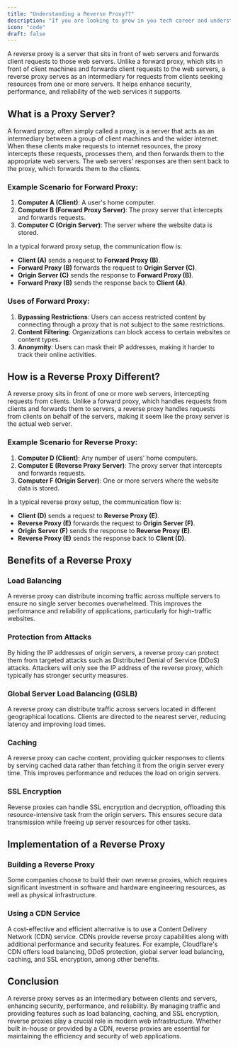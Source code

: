 ```yaml
---
title: "Understanding a Reverse Proxy??"
description: "If you are looking to grow in you tech career and understand system design indepth, this guide is for you."
icon: "code"
draft: false
---
```


A reverse proxy is a server that sits in front of web servers and forwards client requests to those web servers. Unlike a forward proxy, which sits in front of client machines and forwards client requests to the web servers, a reverse proxy serves as an intermediary for requests from clients seeking resources from one or more servers. It helps enhance security, performance, and reliability of the web services it supports.

## What is a Proxy Server?

A forward proxy, often simply called a proxy, is a server that acts as an intermediary between a group of client machines and the wider internet. When these clients make requests to internet resources, the proxy intercepts these requests, processes them, and then forwards them to the appropriate web servers. The web servers' responses are then sent back to the proxy, which forwards them to the clients.

### Example Scenario for Forward Proxy:

1. **Computer A (Client)**: A user's home computer.
2. **Computer B (Forward Proxy Server)**: The proxy server that intercepts and forwards requests.
3. **Computer C (Origin Server)**: The server where the website data is stored.

In a typical forward proxy setup, the communication flow is:

- **Client (A)** sends a request to **Forward Proxy (B)**.
- **Forward Proxy (B)** forwards the request to **Origin Server (C)**.
- **Origin Server (C)** sends the response to **Forward Proxy (B)**.
- **Forward Proxy (B)** sends the response back to **Client (A)**.

### Uses of Forward Proxy:

1. **Bypassing Restrictions**: Users can access restricted content by connecting through a proxy that is not subject to the same restrictions.
2. **Content Filtering**: Organizations can block access to certain websites or content types.
3. **Anonymity**: Users can mask their IP addresses, making it harder to track their online activities.

## How is a Reverse Proxy Different?

A reverse proxy sits in front of one or more web servers, intercepting requests from clients. Unlike a forward proxy, which handles requests from clients and forwards them to servers, a reverse proxy handles requests from clients on behalf of the servers, making it seem like the proxy server is the actual web server.

### Example Scenario for Reverse Proxy:

1. **Computer D (Client)**: Any number of users' home computers.
2. **Computer E (Reverse Proxy Server)**: The proxy server that intercepts and forwards requests.
3. **Computer F (Origin Server)**: One or more servers where the website data is stored.

In a typical reverse proxy setup, the communication flow is:

- **Client (D)** sends a request to **Reverse Proxy (E)**.
- **Reverse Proxy (E)** forwards the request to **Origin Server (F)**.
- **Origin Server (F)** sends the response to **Reverse Proxy (E)**.
- **Reverse Proxy (E)** sends the response back to **Client (D)**.

## Benefits of a Reverse Proxy

### Load Balancing

A reverse proxy can distribute incoming traffic across multiple servers to ensure no single server becomes overwhelmed. This improves the performance and reliability of applications, particularly for high-traffic websites.

### Protection from Attacks

By hiding the IP addresses of origin servers, a reverse proxy can protect them from targeted attacks such as Distributed Denial of Service (DDoS) attacks. Attackers will only see the IP address of the reverse proxy, which typically has stronger security measures.

### Global Server Load Balancing (GSLB)

A reverse proxy can distribute traffic across servers located in different geographical locations. Clients are directed to the nearest server, reducing latency and improving load times.

### Caching

A reverse proxy can cache content, providing quicker responses to clients by serving cached data rather than fetching it from the origin server every time. This improves performance and reduces the load on origin servers.

### SSL Encryption

Reverse proxies can handle SSL encryption and decryption, offloading this resource-intensive task from the origin servers. This ensures secure data transmission while freeing up server resources for other tasks.

## Implementation of a Reverse Proxy

### Building a Reverse Proxy

Some companies choose to build their own reverse proxies, which requires significant investment in software and hardware engineering resources, as well as physical infrastructure.

### Using a CDN Service

A cost-effective and efficient alternative is to use a Content Delivery Network (CDN) service. CDNs provide reverse proxy capabilities along with additional performance and security features. For example, Cloudflare's CDN offers load balancing, DDoS protection, global server load balancing, caching, and SSL encryption, among other benefits.

## Conclusion

A reverse proxy serves as an intermediary between clients and servers, enhancing security, performance, and reliability. By managing traffic and providing features such as load balancing, caching, and SSL encryption, reverse proxies play a crucial role in modern web infrastructure. Whether built in-house or provided by a CDN, reverse proxies are essential for maintaining the efficiency and security of web applications.